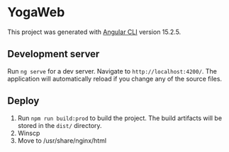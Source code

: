 # YogaWeb

This project was generated with [Angular CLI](https://github.com/angular/angular-cli) version 15.2.5.

## Development server

Run `ng serve` for a dev server. Navigate to `http://localhost:4200/`. The application will automatically reload if you change any of the source files.

## Deploy

1. Run `npm run build:prod` to build the project. The build artifacts will be stored in the `dist/` directory.
2. Winscp
3. Move to /usr/share/nginx/html

